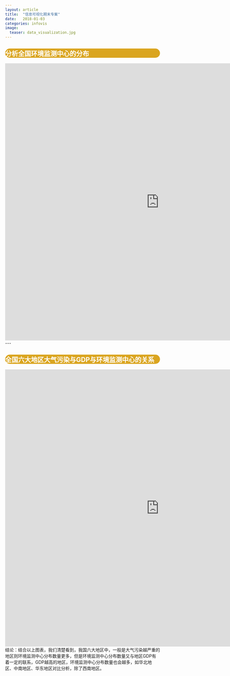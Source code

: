 ```yaml
---
layout: article
title:  "信息可视化期末专案"
date:   2018-01-03 
categories: infovis
image:
  teaser: data_visualization.jpg
---
```

<div style="background: #DAA520; color:white;border-radius:20px">
    <h2>分析全国环境监测中心的分布</h2>  
</div>
<iframe src="https://public.tableau.com/views/1_5291/1?:embed=y&:display_count=yes" width="1000px" height="900px" frameborder="0"></iframe>
---

<div style="background: #DAA520; color:white;border-radius:20px">
    <h2>全国六大地区大气污染与GDP与环境监测中心的关系</h2>  
</div>
<iframe src="https://public.tableau.com/shared/Z78QWMCCB?:display_count=yes" width="1000px" height="900px" frameborder="0"></iframe>
<div>结论：结合以上图表，我们清楚看到，我国六大地区中，一般是大气污染越严重的地区则环境监测中心分布数量更多，但是环境监测中心分布数量又与地区GDP有着一定的联系，GDP越高的地区，环境监测中心分布数量也会越多，如华北地区、中南地区、华东地区对比分析，除了西南地区。</div>